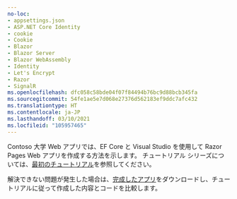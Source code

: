 ```yaml
---
no-loc:
- appsettings.json
- ASP.NET Core Identity
- cookie
- Cookie
- Blazor
- Blazor Server
- Blazor WebAssembly
- Identity
- Let's Encrypt
- Razor
- SignalR
ms.openlocfilehash: dfc058c58bde04f07f84494b76bc9d88bcb345fa
ms.sourcegitcommit: 54fe1ae5e7d068e27376d562183ef9ddc7afc432
ms.translationtype: HT
ms.contentlocale: ja-JP
ms.lasthandoff: 03/10/2021
ms.locfileid: "105957465"
---
```

Contoso 大学 Web アプリでは、EF Core と Visual Studio を使用して Razor Pages Web アプリを作成する方法を示します。 チュートリアル シリーズについては、[最初のチュートリアル](xref:data/ef-rp/intro)を参照してください。

解決できない問題が発生した場合は、[完成したアプリ](https://github.com/dotnet/AspNetCore.Docs/tree/main/aspnetcore/data/ef-rp/intro/samples)をダウンロードし、チュートリアルに従って作成した内容とコードを比較します。
